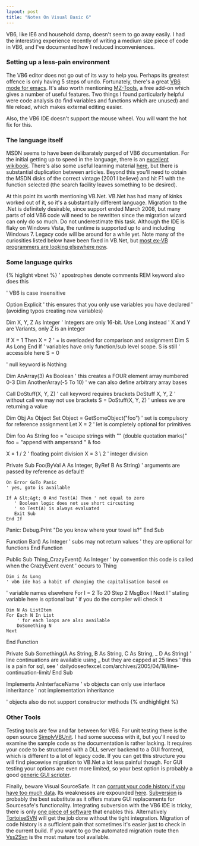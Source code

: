 ```yaml
--- 
layout: post
title: "Notes On Visual Basic 6"
---
```


VB6, like IE6 and household damp, doesn't seem to go away easily. I had the interesting experience recently of writing a medium size piece of code in VB6, and I've documented how I reduced inconveniences.

<h3>Setting up a less-pain environment</h3>

The VB6 editor does not go out of its way to help you. Perhaps its greatest offence is only having 5 steps of undo. Fortunately, there's a great <a href="http://www.emacswiki.org/cgi-bin/wiki/visual-basic-mode.el">VB6 mode for emacs</a>. It's also worth mentioning <a href="http://www.mztools.com/v3/mztools3.aspx">MZ-Tools</a>, a free add-on which gives a number of useful features. Two things I found particularly helpful were code analysis (to find variables and functions which are unused) and file reload, which makes external editing easier.

Also, the VB6 IDE doesn't support the mouse wheel. You will want the <a>hot fix for this</a>.

<h3>The language itself</h3>

MSDN seems to have been delibarately purged of VB6 documentation. For the initial getting up to speed in the language, there is an <a href="http://en.wikibooks.org/wiki/Visual_Basic">excellent wikibook</a>. There's also some useful learning material <a href="http://www.vb6.us/">here</a>, but there is substantial duplication between articles. Beyond this you'll need to obtain the MSDN disks of the correct vintage (2001 I believe) and hit F1 with the function selected (the search facility leaves something to be desired).

At this point its worth mentioning VB.Net. VB.Net has had many of kinks worked out of it, so it's a substantially different language. Migration to the .Net is definitely desirable, since support ended March 2008, but many parts of old VB6 code will need to be rewritten since the migration wizard can only do so much. Do not underestimate this task. Although the IDE is flaky on Windows Vista, the runtime is supported up to and including Windows 7. Legacy code will be around for a while yet. Note many of the curiosities listed below have been fixed in VB.Net, but <a href="http://www.codinghorror.com/blog/archives/000235.html"> most ex-VB programmers are looking elsewhere now</a>.

<h3>Some language quirks</h3>

{% higlight vbnet %}
' apostrophes denote comments
REM keyword also does this

' VB6 is case insensitive

Option Explicit
' this ensures that you only use variables you have declared
' (avoiding typos creating new variables)

Dim X, Y, Z As Integer
' Integers are only 16-bit. Use Long instead
' X and Y are Variants, only Z is an integer

If X = 1 Then
    X = 2 ' = is overloaded for comparison and assignment
   Dim S As Long
End If
' variables have only function/sub level scope. S is still
' accessible here
S = 0

' null keyword is Nothing

Dim AnArray(3) As Boolean
' this creates a FOUR element array numbered 0-3
Dim AnotherArray(-5 To 10)
' we can also define arbitrary array bases

Call DoStuff(X, Y, Z) ' call keyword requires brackets
DoStuff X, Y, Z ' without call we may not use brackets
S = DoStuff(X, Y, Z) ' unless we are returning a value

Dim Obj As Object
Set Object = GetSomeObject("foo") ' set is compulsory for reference assignment
Let X = 2 ' let is completely optional for primitives

Dim foo As String
foo = "escape strings with "" (double quotation marks)"
foo = "append with ampersand " &amp; foo

X = 1 / 2 ' floating point division
X = 3 \ 2 ' integer division

Private Sub Foo(ByVal A As Integer, ByRef B As String)
    ' arguments are passed by reference as default!

    On Error GoTo Panic
    ' yes, goto is available

    If A &lt;&gt; 0 And Test(A) Then ' not equal to zero
       ' Boolean logic does not use short circuiting
       ' so Test(A) is always evaluated
       Exit Sub
    End If

Panic:
    Debug.Print "Do you know where your towel is?"
End Sub

Function Bar() As Integer
    ' subs may not return values
   ' they are optional for functions
End Function

Public Sub Thing_CrazyEvent() As Integer
    ' by convention this code is called when the CrazyEvent event
   ' occurs to Thing

    Dim i As Long
    ' vb6 ide has a habit of changing the capitalisation based on
   ' variable names elsewhere
   For I = 2 To 20 Step 2
        MsgBox I
    Next I ' stating variable here is optional but
   ' if you do the compiler will check it

    Dim N As ListItem
    For Each N In List
        ' for each loops are also available
        DoSomething N
    Next
End Function

Private Sub Something(A As String, B As String, C As String, _
                      D As String)
    ' line continuations are available using _ but they are capped at 25 lines
   ' this is a pain for sql, see
   ' dailydoseofexcel.com/archives/2005/04/18/line-continuation-limit/
End Sub

Implements AnInterfaceName
' vb objects can only use interface inheritance
' not implementation inheritance

' objects also do not support constructor methods
{% endhighlight %}

<h3>Other Tools</h3>

Testing tools are few and far between for VB6. For unit testing there is the open source <a href="http://simplyvbunit.sourceforge.net/">SimplyVBUnit</a>. I had some success with it, but you'll need to examine the sample code as the documentation is rather lacking. It requires your code to be structured with a DLL server backend to a GUI frontend, which is different to a lot of legacy code. If you can get this structure you will find piecewise migration to VB.Net a lot less painful though. For GUI testing your options are even more limited, so your best option is probably a good <a href="http://www.autoitscript.com/autoit3/">generic GUI scripter</a>.

Finally, beware Visual SourceSafe. It can <a href="http://msdn.microsoft.com/en-us/library/ms181079%28VS.80%29.aspx">corrupt your code history if you have too much data</a>. Its weaknesses are expounded <a href="http://www.highprogrammer.com/alan/windev/sourcesafe.html">here</a>. <a href="http://subversion.tigris.org/">Subversion</a> is probably the best substitute as it offers mature GUI replacements for Sourcesafe's functionality. Integrating subversion with the VB6 IDE is tricky, there is only <a href="http://svnvb6.tigris.org/">one piece of software</a> that enables this. Alternatively <a href="http://tortoisesvn.tigris.org/">TortoiseSVN</a> will get the job done without the tight integration. Migration of code history is a sufficient pain that sometimes it's easier just to check in the current build. If you want to go the automated migration route then <a href="http://www.pumacode.org/projects/vss2svn">Vss2Svn</a> is the most mature tool available.
